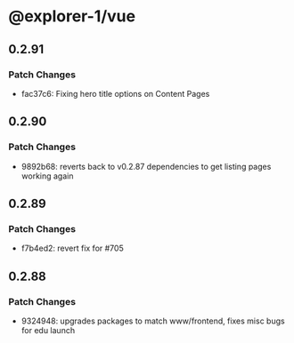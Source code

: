 # @explorer-1/vue

## 0.2.91

### Patch Changes

- fac37c6: Fixing hero title options on Content Pages

## 0.2.90

### Patch Changes

- 9892b68: reverts back to v0.2.87 dependencies to get listing pages working again

## 0.2.89

### Patch Changes

- f7b4ed2: revert fix for #705

## 0.2.88

### Patch Changes

- 9324948: upgrades packages to match www/frontend, fixes misc bugs for edu launch

